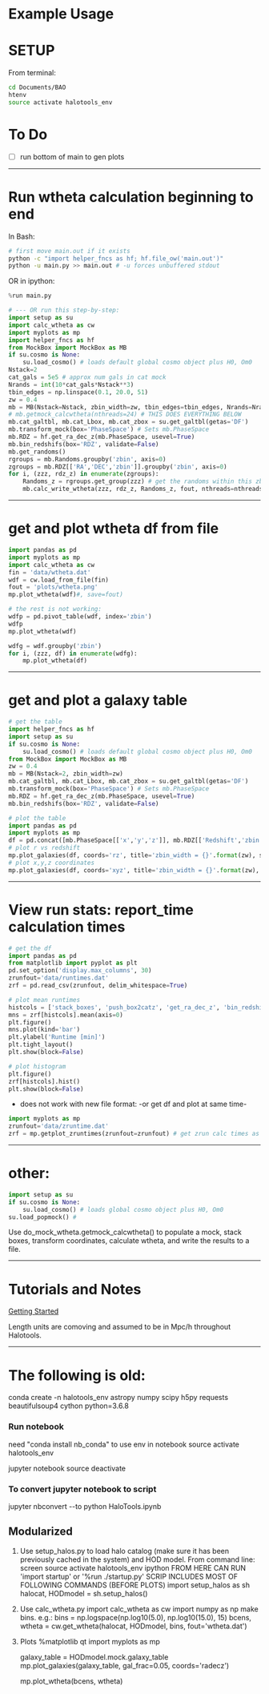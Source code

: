 # Example Usage

# SETUP
From terminal:
```bash
cd Documents/BAO
htenv
source activate halotools_env
```

# To Do
- [ ] run bottom of main to gen plots

----------------------------------------------------------------
# Run wtheta calculation beginning to end
<!-- fs -->

In Bash:
```bash
# first move main.out if it exists
python -c "import helper_fncs as hf; hf.file_ow('main.out')"
python -u main.py >> main.out # -u forces unbuffered stdout
```

OR in ipython:
```python
%run main.py

# --- OR run this step-by-step:
import setup as su
import calc_wtheta as cw
import myplots as mp
import helper_fncs as hf
from MockBox import MockBox as MB
if su.cosmo is None:
    su.load_cosmo() # loads default global cosmo object plus H0, Om0
Nstack=2
cat_gals = 5e5 # approx num gals in cat mock
Nrands = int(10*cat_gals*Nstack**3)
tbin_edges = np.linspace(0.1, 20.0, 51)
zw = 0.4
mb = MB(Nstack=Nstack, zbin_width=zw, tbin_edges=tbin_edges, Nrands=Nrands, wtfout='data/wthetatmp.dat', rtfout='data/runtimestmp.dat')
# mb.getmock_calcwtheta(nthreads=24) # THIS DOES EVERYTHING BELOW
mb.cat_galtbl, mb.cat_Lbox, mb.cat_zbox = su.get_galtbl(getas='DF')
mb.transform_mock(box='PhaseSpace') # Sets mb.PhaseSpace
mb.RDZ = hf.get_ra_dec_z(mb.PhaseSpace, usevel=True)
mb.bin_redshifs(box='RDZ', validate=False)
mb.get_randoms()
rgroups = mb.Randoms.groupby('zbin', axis=0)
zgroups = mb.RDZ[['RA','DEC','zbin']].groupby('zbin', axis=0)
for i, (zzz, rdz_z) in enumerate(zgroups):
    Randoms_z = rgroups.get_group(zzz) # get the randoms within this zbin
    mb.calc_write_wtheta(zzz, rdz_z, Randoms_z, fout, nthreads=nthreads)

```

<!-- fe wtheta calculation -->


----------------------------------------------------------------
# get and plot wtheta df from file
<!-- fs -->
```python
import pandas as pd
import myplots as mp
import calc_wtheta as cw
fin = 'data/wtheta.dat'
wdf = cw.load_from_file(fin)
fout = 'plots/wtheta.png'
mp.plot_wtheta(wdf)#, save=fout)

# the rest is not working:
wdfp = pd.pivot_table(wdf, index='zbin')
wdfp
mp.plot_wtheta(wdf)

wdfg = wdf.groupby('zbin')
for i, (zzz, df) in enumerate(wdfg):
    mp.plot_wtheta(df)
```
<!-- fe get, plot wtheta from file -->

----------------------------------------------------------------
# get and plot a galaxy table
<!-- fs -->
```python
# get the table
import helper_fncs as hf
import setup as su
if su.cosmo is None:
    su.load_cosmo() # loads default global cosmo object plus H0, Om0
from MockBox import MockBox as MB
zw = 0.4
mb = MB(Nstack=2, zbin_width=zw)
mb.cat_galtbl, mb.cat_Lbox, mb.cat_zbox = su.get_galtbl(getas='DF')
mb.transform_mock(box='PhaseSpace') # Sets mb.PhaseSpace
mb.RDZ = hf.get_ra_dec_z(mb.PhaseSpace, usevel=True)
mb.bin_redshifs(box='RDZ', validate=False)

# plot the table
import pandas as pd
import myplots as mp
df = pd.concat([mb.PhaseSpace[['x','y','z']], mb.RDZ[['Redshift','zbin']]],axis=1)
# plot r vs redshift
mp.plot_galaxies(df, coords='rz', title='zbin_width = {}'.format(zw), save='plots/gals_rvsz.png')
# plot x,y,z coordinates
mp.plot_galaxies(df, coords='xyz', title='zbin_width = {}'.format(zw), save='plots/gals_xyz.png')
```


<!-- fe galaxy table -->

----------------------------------------------------------------
# View run stats: report_time calculation times
<!-- fs -->
```python
# get the df
import pandas as pd
from matplotlib import pyplot as plt
pd.set_option('display.max_columns', 30)
zrunfout='data/runtimes.dat'
zrf = pd.read_csv(zrunfout, delim_whitespace=True)

# plot mean runtimes
histcols = ['stack_boxes', 'push_box2catz', 'get_ra_dec_z', 'bin_redshifs', 'get_randoms', 'push_box2catz_Rands', 'get_ra_dec_z_Rands', 'bin_redshifs_Rands', 'calc_wtheta', 'galgal_counts', 'randrand_counts', 'galrand_counts', 'counts_to_cf']
mns = zrf[histcols].mean(axis=0)
plt.figure()
mns.plot(kind='bar')
plt.ylabel('Runtime [min]')
plt.tight_layout()
plt.show(block=False)

# plot histogram
plt.figure()
zrf[histcols].hist()
plt.show(block=False)

```

- does not work with new file format:
-or get df and plot at same time-

```python
import myplots as mp
zrunfout='data/zruntime.dat'
zrf = mp.getplot_zruntimes(zrunfout=zrunfout) # get zrun calc times as DF and plot
```
<!-- fe report times -->


----------------------------------------------------------------
# other:
<!-- fs -->
```python
import setup as su
if su.cosmo is None:
    su.load_cosmo() # loads global cosmo object plus H0, Om0
su.load_popmock() #
```

Use do_mock_wtheta.getmock_calcwtheta() to populate a mock, stack boxes,
transform coordinates, calculate wtheta, and write the results to a file.

<!-- fe other -->



----
# Tutorials and Notes
[Getting Started](https://halotools.readthedocs.io/en/latest/quickstart_and_tutorials/getting_started_overview.html)

Length units are comoving and assumed to be in Mpc/h throughout Halotools.

----
# The following is old:
<!-- fs -->

conda create -n halotools_env astropy numpy scipy h5py requests beautifulsoup4 cython python=3.6.8


### Run notebook
need "conda install nb_conda" to use env in notebook
source activate halotools_env
<!-- conda activate halotools_env -->
jupyter notebook
source deactivate

### To convert jupyter notebook to script
jupyter nbconvert --to python HaloTools.ipynb
<!-- first may need: conda install -c conda-forge mistune -->



## Modularized
1. Use setup_halos.py to load halo catalog (make sure it has been previously cached in the system) and HOD model.
From command line:
    screen
    source activate halotools_env
    ipython
        FROM HERE CAN RUN 'import startup' or '%run ./startup.py'
        SCRIP INCLUDES MOST OF FOLLOWING COMMANDS (BEFORE PLOTS)
    import setup_halos as sh
    halocat, HODmodel = sh.setup_halos()

2. Use calc_wtheta.py
    import calc_wtheta as cw
    import numpy as np
    make bins. e.g.:
        bins = np.logspace(np.log10(5.0), np.log10(15.0), 15)
    bcens, wtheta = cw.get_wtheta(halocat, HODmodel, bins, fout='wtheta.dat')

3. Plots
    %matplotlib qt
    import myplots as mp

    galaxy_table = HODmodel.mock.galaxy_table
    mp.plot_galaxies(galaxy_table, gal_frac=0.05, coords='radecz')

    mp.plot_wtheta(bcens, wtheta)


<!-- fe old -->
